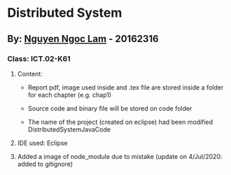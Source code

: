 # Distributed System

## By: [Nguyen Ngoc Lam](https://github.com/lam1910) - 20162316

### Class: ICT.02-K61

1.	Content:
	-	Report pdf, image used inside and .tex file are stored inside a folder for each chapter (e.g. chap1)

	-	Source code and binary file will be stored on code folder

	-	The name of the project (created on eclipse) had been modified DistributedSystemJavaCode

2.	IDE used: Eclipse

3.	Added a image of node_module due to mistake (update on 4/Jul/2020: added to gitignore)
